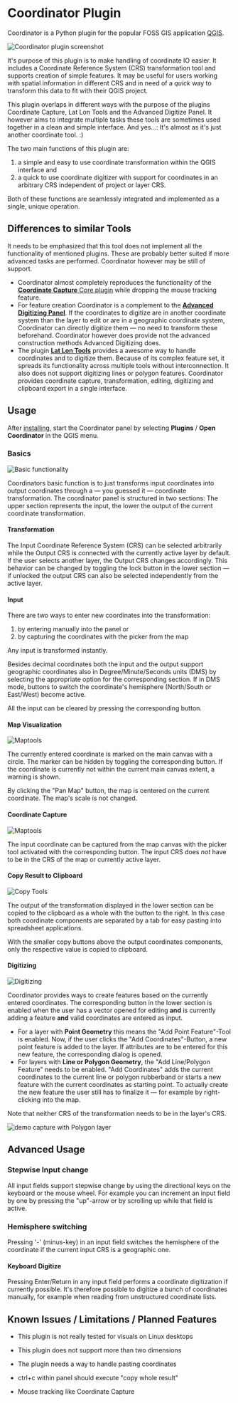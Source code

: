 # Coordinator Plugin

Coordinator is a Python plugin for the popular FOSS GIS application [QGIS](https://qgis.org).

![Coordinator plugin screenshot](help/images/screen_main.png)

It's purpose of this plugin is to make handling of coordinate IO easier. It includes
a Coordinate Reference System (CRS) transformation tool and supports creation of
simple features. It may be useful for users working with spatial information
in different CRS and in need of a *quick* way to transform this data to fit with their
QGIS project.

This plugin overlaps in different ways with the purpose of the plugins Coordinate Capture,
Lat Lon Tools and the Advanced Digitize Panel. It however aims to integrate multiple tasks
these tools are sometimes used together in a clean and simple interface. And yes...:
It's almost as it's just another coordinate tool. :)

The two main functions of this plugin are:

1. a simple and easy to use coordinate transformation within the QGIS interface and
2. a quick to use coordinate digitizer with support for coordinates in an arbitrary
   CRS independent of project or layer CRS.

Both of these functions are seamlessly integrated and implemented as a single,
unique operation.

## Differences to similar Tools

It needs to be emphasized that this tool does not implement all the functionality of
mentioned plugins. These are probably better suited if more advanced tasks are performed.
Coordinator however may be still of support.

* Coordinator almost completely reproduces the functionality of the
  [**Coordinate Capture** Core plugin](https://docs.qgis.org/testing/en/docs/user_manual/plugins/plugins_coordinate_capture.html) while
  dropping the mouse tracking feature.
* For feature creation Coordinator is a complement to the
  [**Advanced Digitizing Panel**](https://docs.qgis.org/testing/en/docs/user_manual/working_with_vector/editing_geometry_attributes.html?highlight=advanced%20digitizing#the-advanced-digitizing-panel).
  If the coordinates
  to digitize are in another coordinate system than the layer to edit or are in a geographic
  coordinate system, Coordinator can directly digitize them &mdash; no need to transform
  these beforehand. Coordinator however does provide not the advanced construction methods
  Advanced Digitizing does.
* The plugin [**Lat Lon Tools**](https://plugins.qgis.org/plugins/latlontools/) provides a awesome way to
  handle coordinates and to digitize them. Because
  of its complex feature set, it spreads its functionality across multiple tools without
  interconnection. It also does not support digitizing lines or polygon features. Coordinator
  provides coordinate capture, transformation, editing, digitizing and clipboard export in a
  single interface.

## Usage

After [installing](https://docs.qgis.org/testing/en/docs/user_manual/plugins/plugins.html),
start the Coordinator panel by selecting **Plugins** / **Open Coordinator** in the QGIS menu.

### Basics

![Basic functionality](help/images/screen_basics.png)

Coordinators basic function is to just transforms input coordinates into output
coordinates through a &mdash; you guessed it &mdash; coordinate transformation. The coordinator panel is structured
in two sections: The upper section represents the input, the lower the output of the
current coordinate transformation.

#### Transformation

The Input Coordinate Reference System (CRS) can be selected arbitrarily while
the Output CRS is connected with the currently active layer by default. If the user
selects another layer, the Output CRS changes accordingly. This behavior can be changed by toggling
the lock button in the lower section &mdash; if unlocked the output CRS can also be selected
independently from the active layer.

#### Input

There are two ways to enter new coordinates into the transformation:
1. by entering manually into the panel or
2. by capturing the coordinates with the picker from the map

Any input is transformed instantly.

Besides decimal coordinates both the input and the output support geographic coordinates
also in Degree/Minute/Seconds units (DMS) by selecting the appropriate option for the corresponding
section. If in DMS mode, buttons to switch the coordinate's hemisphere (North/South or East/West) become
active.

All the input can be cleared by pressing the corresponding button.

#### Map Visualization

![Maptools](help/images/screen_maptools.png)

The currently entered coordinate is marked on the main canvas with a circle. The marker can
be hidden by toggling the corresponding button. If the coordinate is currently not within
the current main canvas extent, a warning is shown.

By clicking the "Pan Map" button, the map is centered on the current coordinate. The
map's scale is not changed.

#### Coordinate Capture

![Maptools](help/images/screen_capture.png)

The input coordinate can be captured from the map canvas with the picker tool activated with the corresponding
button. The input CRS does *not* have to be in the CRS of the map or currently active
layer.

#### Copy Result to Clipboard

![Copy Tools](help/images/screen_copy.png)

The output of the transformation displayed in the lower section can be copied to the
clipboard as a whole with the button to the right. In this case both coordinate components
are separated by a tab for easy pasting into spreadsheet applications.

With the smaller copy buttons above the output coordinates components, only the respective
value is copied to clipboard.

#### Digitizing

![Digitizing](help/images/screen_digitize.png)

Coordinator provides ways to create features based on the currently entered coordinates. The
corresponding button in the lower section is enabled when the user has a vector opened
for editing **and** is currently adding a feature **and** valid coordinates are entered
as input.

* For a layer with **Point Geometry** this means the "Add Point Feature"-Tool is enabled.
  Now, if the user clicks the "Add Coordinates"-Button, a new point feature is added
  to the layer. If attributes are to be entered for this new feature, the corresponding
  dialog is opened.
* For layers with **Line or Polygon Geometry**, the "Add Line/Polygon Feature"
  needs to be enabled. "Add Coordinates" adds the current coordinates to the
  current line or polygon rubberband or starts a new feature with the current coordinates
  as starting point. To actually create the new feature the user still has to finalize
  it &mdash; for example by right-clicking into the map.

Note that neither CRS of the transformation needs to be in the layer's CRS.

![demo capture with Polygon layer](help/images/capture.gif)

## Advanced Usage

### Stepwise Input change

All input fields support stepwise change by using the directional keys on the keyboard
or the mouse wheel. For example you can increment an input field by one by pressing
the "up"-arrow or by scrolling up while that field is active.

### Hemisphere switching

Pressing '-' (minus-key) in an input field switches the hemisphere of the coordinate
if the current input CRS is a geographic one.

#### Keyboard Digitize

Pressing Enter/Return in any input field performs a coordinate digitization if currently
possible. It's therefore possible to digitize a bunch of coordinates manually, for example
when reading from unstructured coordinate lists.

## Known Issues / Limitations / Planned Features

* This plugin is not really tested for visuals on Linux desktops

* This plugin does not support more than two dimensions

* The plugin needs a way to handle pasting coordinates

* ctrl+c within panel should execute "copy whole result"

* Mouse tracking like Coordinate Capture
